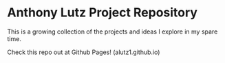 # Anthony Lutz Project Repository

This is a growing collection of the projects and ideas I explore in my spare time.

Check this repo out at Github Pages! (alutz1.github.io)
